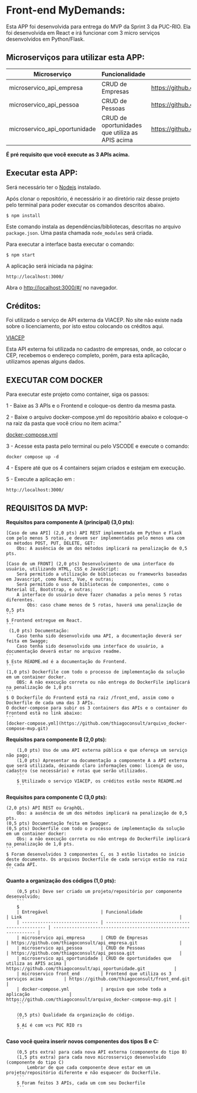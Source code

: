 # Front-end MyDemands:

Esta APP foi desenvolvida para entrega do MVP da Sprint 3 da PUC-RIO. Ela foi desenvolvida em React e irá funcionar com 3 micro serviços desenvolvidos em Python/Flask.

## Microserviços para utilizar esta APP:

| Microserviço                  | Funcionalidade                                  | Link                                                               |
| ----------------------------- | ----------------------------------------------- | ------------------------------------------------------------------ |
| microservico_api_empresa      | CRUD de Empresas                                | https://github.com/thiagoconsult/microservico_api_empresa.git      |
| microservico_api_pessoa       | CRUD de Pessoas                                 | https://github.com/thiagoconsult/microservico_api_pessoa.git       |
| microservico_api_oportunidade | CRUD de oportunidades que utiliza as APIS acima | https://github.com/thiagoconsult/microservico_api_oportunidade.git |

**É pré requisito que você execute as 3 APIs acima.**

## Executar esta APP:

Será necessário ter o [Nodejs](https://nodejs.org/en/download/) instalado.

Após clonar o repositório, é necessário ir ao diretório raiz desse projeto pelo terminal para poder executar os comandos descritos abaixo.

```
$ npm install
```

Este comando instala as dependências/bibliotecas, descritas no arquivo `package.json`. Uma pasta chamada `node_modules` será criada.

Para executar a interface basta executar o comando:

```
$ npm start
```

A aplicação será iniciada na página:

```
http://localhost:3000/
```

Abra o [http://localhost:3000/#/](http://localhost:3000/) no navegador.

## Créditos:

Foi utilizado o serviço de API externa da VIACEP. No site não existe nada sobre o licenciamento, por isto estou colocando os créditos aqui.

[VIACEP](https://viacep.com.br//)

Esta API externa foi utilizada no cadastro de empresas, onde, ao colocar o CEP, recebemos o endereço completo, porém, para esta aplicação, utilizamos apenas alguns dados.

## EXECUTAR COM DOCKER

Para executar este projeto como container, siga os passos:

1 - Baixe as 3 APIs e o Frontend e coloque-os dentro da mesma pasta.

2 - Baixe o arquivo docker-compose.yml do repositório abaixo e coloque-o na raiz da pasta que você criou no item acima:"

[docker-compose.yml](https://github.com/thiagoconsult/arquivo_docker-compose-mvp.git)

3 - Acesse esta pasta pelo terminal ou pelo VSCODE e execute o comando:

```
docker compose up -d
```

4 - Espere até que os 4 containers sejam criados e estejam em execução.

5 - Execute a aplicação em :

```
http://localhost:3000/
```

## REQUISITOS DA MVP:

**Requisitos para componente A (principal) (3,0 pts):**

    [Caso de uma API] (2,0 pts) API REST implementada em Python e Flask com pelo menos 5 rotas, e devem ser implementadas pelo menos uma com os métodos POST, PUT, DELETE, GET:
        Obs: A ausência de um dos métodos implicará na penalização de 0,5 pts.

    [Caso de um FRONT] (2,0 pts) Desenvolvimento de uma interface do usuário, utilizando HTML, CSS e JavaScript:
        Será permitido a utilização de bibliotecas ou frameworks baseadas em Javascript, como React, Vue, e outras;
        Será permitido o uso de bibliotecas de componentes, como o Material UI, Bootstrap, e outras;
        A interface do usuário deve fazer chamadas a pelo menos 5 rotas diferentes.
            Obs: caso chame menos de 5 rotas, haverá uma penalização de 0,5 pts
    ```
    $ Frontend entregue em React.
    ```
     (1,0 pts) Documentação:
        Caso tenha sido desenvolvido uma API, a documentação deverá ser feita em Swagge;
        Caso tenha sido desenvolvido uma interface do usuário, a documentação deverá estar no arquivo readme.
    ```
    $ Este README.md é a documentação do Frontend.
    ```
    (1,0 pts) Dockerfile com todo o processo de implementação da solução em um container docker.
        OBS: A não execução correta ou não entrega do DockerFile implicará na penalização de 1,0 pts
    ```
    $ O Dockerfile do Frontend está na raiz /front_end, assim como o Dockerfile de cada uma das 3 APIs.
    O docker-compose para subir os 3 containers das APIs e o container do Frontend está no link abaixo:
    ```
    [docker-compose.yml](https://github.com/thiagoconsult/arquivo_docker-compose-mvp.git)

**Requisitos para componente B (2,0 pts):**

        (1,0 pts) Uso de uma API externa pública e que ofereça um serviço não pago;
        (1,0 pts) Apresentar na documentação a componente A a API externa que será utilizada, deixando claro informações como: licença de uso, cadastro (se necessário) e rotas que serão utilizados.
        ```
        $ Utilizado o serviço VIACEP, os créditos estão neste README.md
        ```

**Requisitos para componente C (3,0 pts):**

    (2,0 pts) API REST ou GraphQL.
        Obs: a ausência de um dos métodos implicará na penalização de 0,5 pts.
    (0,5 pts) Documentação feita em Swagger.
    (0,5 pts) Dockerfile com todo o processo de implementação da solução em um container docker:
        Obs: a não execução correta ou não entrega do DockerFile implicará na penalização de 1,0 pts.
    ```
    $ Foram desenvolvidos 3 componentes C, os 3 estão listados no início deste documento. Os arquivos Dockerfile de cada serviço estão na raiz de cada API.
    ```

**Quanto a organização dos códigos (1,0 pts):**

        (0,5 pts) Deve ser criado um projeto/repositório por componente desenvolvido;
        ```
        $
        | Entregável                    | Funcionalidade                                  | Link                                                            |
        | ----------------------------- | ----------------------------------------------- | --------------------------------------------------------------- |
        | microservico api_empresa      | CRUD de Empresas                                | https://github.com/thiagoconsult/api_empresa.git                |
        | microservico api_pessoa       | CRUD de Pessoas                                 | https://github.com/thiagoconsult/api_pessoa.git                 |
        | microservico api_oportunidade | CRUD de oportunidades que utiliza as APIS acima | https://github.com/thiagoconsult/api_oportunidade.git           |
        | microservico front_end        | Frontend que utiliza os 3 serviços acima        | https://github.com/thiagoconsult/front_end.git                  |
        | docker-compose.yml            | arquivo que sobe toda a aplicação               | https://github.com/thiagoconsult/arquivo_docker-compose-mvp.git |
        ```

        (0,5 pts) Qualidade da organização do código.
        ```
        $ Aí é com vcs PUC RIO rs
        ```

**Caso você queira inserir novos componentes dos tipos B e C:**

        (0,5 pts extra) para cada nova API externa (componente do tipo B)
        (1,5 pts extra) para cada novo microsserviço desenvolvido (componente do tipo C)
            Lembrar de que cada componente deve estar em um projeto/repositório diferente e não esquecer do Dockerfile.
        ```
        $ Foram feitos 3 APIs, cada um com seu Dockerfile
        ```
